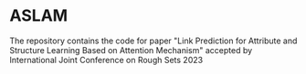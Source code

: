 # ASLAM
The repository contains the code for paper "Link Prediction for Attribute and Structure Learning Based on Attention Mechanism" accepted by International Joint Conference on Rough Sets 2023
